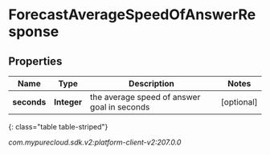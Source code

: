 # ForecastAverageSpeedOfAnswerResponse


## Properties

| Name | Type | Description | Notes |
| ------------ | ------------- | ------------- | ------------- |
| **seconds** | **Integer** | the average speed of answer goal in seconds |  [optional] |
{: class="table table-striped"}




_com.mypurecloud.sdk.v2:platform-client-v2:207.0.0_
